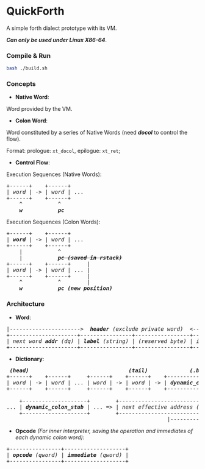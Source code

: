 
# QuickForth
A simple forth dialect prototype with its VM. 

***Can only be used under Linux X86-64***.

### Compile & Run

```bash
bash ./build.sh
```

### Concepts

* **Native Word**: 

Word provided by the VM.

* **Colon Word**:

Word constituted by a series of Native Words (need ***docol*** to control the flow). 

Format: prologue: `xt_docol`, epilogue: `xt_ret`;

* **Control Flow**:

Execution Sequences (Native Words):

<pre>
+------+    +------+ 
| <i>word</i> | -> | <i>word</i> | ...
+------+    +------+
    ^           ^
    <i><b>w</b></i>           <i><b>pc</b></i>
</pre>


Execution Sequences (Colon Words):

<pre>
+------+    +------+ 
| <i><b>word</b></i> | -> | <i>word</i> | ...
+------+    +------+
    |           ^
    |           <i><b><s>pc (saved in rstack)</s></b></i>
+------+    +------+     |
| <i>word</i> | -> | <i>word</i> | ... |
+------+    +------+     | 
    ^           ^        |
    <i><b>w</b></i>           <i><b>pc (new position)</b></i> 
</pre>



### Architecture

* **Word**:

<pre>
|---------------------->  <i><b>header</b> (exclude private word)</i>  <---------------------|
+---------------------+----------------+-----------------+---------------------+
| <i>next word <b>addr</b> (dq)</i> | <i><b>label</b> (string)</i> | <i>(reserved byte)</i> | <i>implementation <b>addr</b></i> |
+---------------------+----------------+-----------------+---------------------+
</pre>

* **Dictionary**:

<pre>
 <i><b>(head)</b></i>                               <i><b>(tail)</b></i>             <i><b>(.bss)</b></i>
+------+    +------+     +------+    +------+    +--------------------+
| <i>word</i> | -> | <i>word</i> | ... | <i>word</i> | -> | <i>word</i> | -> | <i><b>dynamic_colon_stub</b></i> | -> <i>(dynamic words)</i>
+------+    +------+     +------+    +------+    +--------------------+
                                                     
    +--------------------+        +-------------------------------------+
... | <i><b>dynamic_colon_stub</b></i> | ... => | <i>next effective address (dq)</i> | <i>words</i> | ... 
    +--------------------+        +-------------------------------------+
                                                  |--------------|--------^
</pre>

* **Opcode** *(For inner interpreter, saving the operation and immediates of each dynamic colon word)*:

<pre>
+----------------+-------------------+
| <i><b>opcode</b> (qword)</i> | <i><b>immediate</b> (qword)</i> |
+----------------+-------------------+
</pre>
